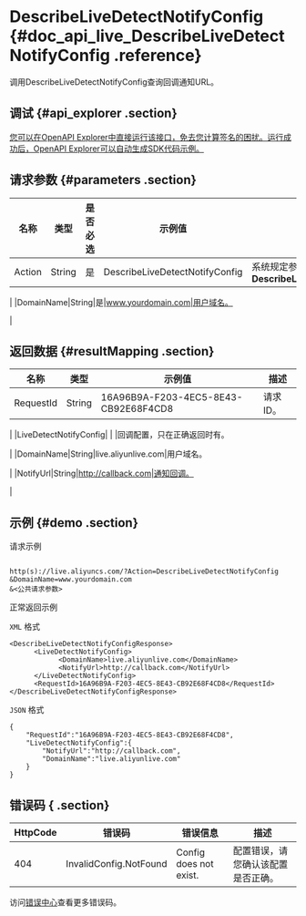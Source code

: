 # DescribeLiveDetectNotifyConfig {#doc_api_live_DescribeLiveDetectNotifyConfig .reference}

调用DescribeLiveDetectNotifyConfig查询回调通知URL。

## 调试 {#api_explorer .section}

[您可以在OpenAPI Explorer中直接运行该接口，免去您计算签名的困扰。运行成功后，OpenAPI Explorer可以自动生成SDK代码示例。](https://api.aliyun.com/#product=live&api=DescribeLiveDetectNotifyConfig&type=RPC&version=2016-11-01)

## 请求参数 {#parameters .section}

|名称|类型|是否必选|示例值|描述|
|--|--|----|---|--|
|Action|String|是|DescribeLiveDetectNotifyConfig|系统规定参数。取值：**DescribeLiveDetectNotifyConfig**

 |
|DomainName|String|是|www.yourdomain.com|用户域名。

 |

## 返回数据 {#resultMapping .section}

|名称|类型|示例值|描述|
|--|--|---|--|
|RequestId|String|16A96B9A-F203-4EC5-8E43-CB92E68F4CD8|请求ID。

 |
|LiveDetectNotifyConfig| | |回调配置，只在正确返回时有。

 |
|DomainName|String|live.aliyunlive.com|用户域名。

 |
|NotifyUrl|String|http://callback.com|通知回调。

 |

## 示例 {#demo .section}

请求示例

``` {#request_demo}

http(s)://live.aliyuncs.com/?Action=DescribeLiveDetectNotifyConfig
&DomainName=www.yourdomain.com
&<公共请求参数>

```

正常返回示例

`XML` 格式

``` {#xml_return_success_demo}
<DescribeLiveDetectNotifyConfigResponse>
	  <LiveDetectNotifyConfig>
		    <DomainName>live.aliyunlive.com</DomainName>
		    <NotifyUrl>http://callback.com</NotifyUrl>
	  </LiveDetectNotifyConfig>
	  <RequestId>16A96B9A-F203-4EC5-8E43-CB92E68F4CD8</RequestId>
</DescribeLiveDetectNotifyConfigResponse>
```

`JSON` 格式

``` {#json_return_success_demo}
{
	"RequestId":"16A96B9A-F203-4EC5-8E43-CB92E68F4CD8",
	"LiveDetectNotifyConfig":{
		"NotifyUrl":"http://callback.com",
		"DomainName":"live.aliyunlive.com"
	}
}
```

## 错误码 { .section}

|HttpCode|错误码|错误信息|描述|
|--------|---|----|--|
|404|InvalidConfig.NotFound|Config does not exist.|配置错误，请您确认该配置是否正确。|

访问[错误中心](https://error-center.aliyun.com/status/product/live)查看更多错误码。

